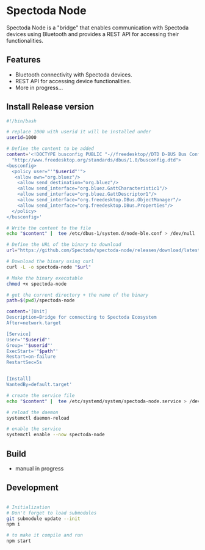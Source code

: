 # Spectoda Node
Spectoda Node is a "bridge" that enables communication with Spectoda devices using Bluetooth and provides a REST API for accessing their functionalities.

## Features
- Bluetooth connectivity with Spectoda devices.
- REST API for accessing device functionalities.
- More in progress...

## Install Release version
```bash
#!/bin/bash

# replace 1000 with userid it will be installed under
userid=1000

# Define the content to be added
content='<!DOCTYPE busconfig PUBLIC "-//freedesktop//DTD D-BUS Bus Configuration 1.0//EN"
  "http://www.freedesktop.org/standards/dbus/1.0/busconfig.dtd">
<busconfig>
  <policy user="'"$userid"'">
   <allow own="org.bluez"/>
    <allow send_destination="org.bluez"/>
    <allow send_interface="org.bluez.GattCharacteristic1"/>
    <allow send_interface="org.bluez.GattDescriptor1"/>
    <allow send_interface="org.freedesktop.DBus.ObjectManager"/>
    <allow send_interface="org.freedesktop.DBus.Properties"/>
  </policy>
</busconfig>'

# Write the content to the file
echo "$content" |  tee /etc/dbus-1/system.d/node-ble.conf > /dev/null

# Define the URL of the binary to download
url="https://github.com/Spectoda/spectoda-node/releases/download/latest/spectoda-node-linux-arm64"

# Download the binary using curl
curl -L -o spectoda-node "$url"

# Make the binary executable
chmod +x spectoda-node

# get the current directory + the name of the binary
path=$(pwd)/spectoda-node

content='[Unit]
Description=Bridge for connecting to Spectoda Ecosystem
After=network.target

[Service]
User='"$userid"'
Group='"$userid"'
ExecStart='"$path"'
Restart=on-failure
RestartSec=5s


[Install]
WantedBy=default.target'

# create the service file
echo "$content" |  tee /etc/systemd/system/spectoda-node.service > /dev/null

# reload the daemon
systemctl daemon-reload

# enable the service
systemctl enable --now spectoda-node
```



## Build
- manual in progress

## Development
```bash

# Initialization
# Don't forget to load submodules
git submodule update --init
npm i

# to make it compile and run
npm start
```
